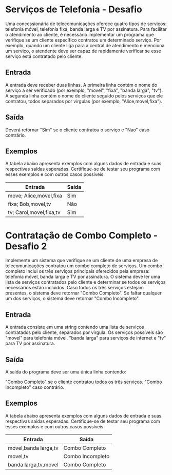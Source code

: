 # Serviços de Telefonia - Desafio

Uma concessionária de telecomunicações oferece quatro tipos de serviços: telefonia móvel, telefonia fixa, banda larga e TV por assinatura. Para facilitar o atendimento ao cliente, é necessário implementar um programa que verifique se um cliente específico contratou um determinado serviço. Por exemplo, quando um cliente liga para a central de atendimento e menciona um serviço, o atendente deve ser capaz de rapidamente verificar se esse serviço está contratado pelo cliente.

## Entrada
A entrada deve receber duas linhas. A primeira linha contém o nome do serviço a ser verificado (por exemplo, "movel", "fixa", "banda larga", "tv"). A segunda linha contém o nome do cliente seguido pelos serviços que ele contratou, todos separados por vírgulas (por exemplo, "Alice,movel,fixa").

## Saída
Deverá retornar "Sim" se o cliente contratou o serviço e "Nao" caso contrário.

## Exemplos
A tabela abaixo apresenta exemplos com alguns dados de entrada e suas respectivas saídas esperadas. Certifique-se de testar seu programa com esses exemplos e com outros casos possíveis.

| Entrada                              | Saída |
|--------------------------------------|-------|
| move; Alice,movel,fixa               | Sim   |
| fixa; Bob,movel,tv                   | Não   |
| tv; Carol,movel,fixa,tv              | Sim   |

# Contratação de Combo Completo - Desafio 2

Implemente um sistema que verifique se um cliente de uma empresa de telecomunicações contratou um combo completo de serviços. Um combo completo inclui os três serviços principais oferecidos pela empresa: telefonia móvel, banda larga e TV por assinatura. O sistema deve ler uma lista de serviços contratados pelo cliente e determinar se todos os serviços necessários estão incluídos. Caso todos os três serviços estejam presentes, o sistema deve retornar "Combo Completo". Se faltar qualquer um dos serviços, o sistema deve retornar "Combo Incompleto".

## Entrada
A entrada consiste em uma string contendo uma lista de serviços contratados pelo cliente, separados por vírgula. Os serviços possíveis são "movel" para telefonia móvel, "banda larga" para serviços de internet e "tv" para TV por assinatura.

## Saída
A saída do programa deve ser uma única linha contendo:

"Combo Completo" se o cliente contratou todos os três serviços.
"Combo Incompleto" caso contrário.

## Exemplos
A tabela abaixo apresenta exemplos com alguns dados de entrada e suas respectivas saídas esperadas. Certifique-se de testar seu programa com esses exemplos e com outros casos possíveis.

| Entrada                           | Saída            |
|-----------------------------------|------------------|
| movel,banda larga,tv              | Combo Completo   |
| movel,tv                          | Combo Incompleto |
| banda larga,tv,movel              | Combo Completo   |
